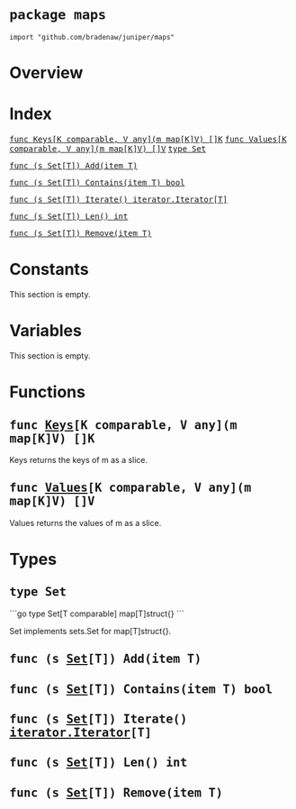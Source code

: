 # `package maps`

```
import "github.com/bradenaw/juniper/maps"
```

# Overview



# Index

<samp><a href="#Keys">func Keys[K comparable, V any](m map[K]V) []K</a></samp>
<samp><a href="#Values">func Values[K comparable, V any](m map[K]V) []V</a></samp>
<samp><a href="#Set">type Set</a></samp>

<samp>        <a href="#Add">func (s Set[T]) Add(item T)</a></samp>

<samp>        <a href="#Contains">func (s Set[T]) Contains(item T) bool</a></samp>

<samp>        <a href="#Iterate">func (s Set[T]) Iterate() iterator.Iterator[T]</a></samp>

<samp>        <a href="#Len">func (s Set[T]) Len() int</a></samp>

<samp>        <a href="#Remove">func (s Set[T]) Remove(item T)</a></samp>


# Constants

This section is empty.

# Variables

This section is empty.

# Functions

<h2><a id="Keys"></a><samp>func <a href="#Keys">Keys</a>[K comparable, V any](m map[K]V) []K</samp></h2>

Keys returns the keys of m as a slice.


<h2><a id="Values"></a><samp>func <a href="#Values">Values</a>[K comparable, V any](m map[K]V) []V</samp></h2>

Values returns the values of m as a slice.


# Types

<h2><a id="Set"></a><samp>type Set</samp></h2>
```go
type Set[T comparable] map[T]struct{}
```

Set implements sets.Set for map[T]struct{}.


<h2><a id="Add"></a><samp>func (s <a href="#Set">Set</a>[T]) Add(item T)</samp></h2>



<h2><a id="Contains"></a><samp>func (s <a href="#Set">Set</a>[T]) Contains(item T) bool</samp></h2>



<h2><a id="Iterate"></a><samp>func (s <a href="#Set">Set</a>[T]) Iterate() <a href="./iterator.md#Iterator">iterator.Iterator</a>[T]</samp></h2>



<h2><a id="Len"></a><samp>func (s <a href="#Set">Set</a>[T]) Len() int</samp></h2>



<h2><a id="Remove"></a><samp>func (s <a href="#Set">Set</a>[T]) Remove(item T)</samp></h2>



